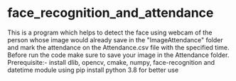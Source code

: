 # face_recognition_and_attendance
This is a program which helps to detect the face using webcam of the person whose image would already save in the "ImageAttendance" folder and mark the attendance on the Attendance.csv file with the specified time.
Before run the code make sure to save your image in the Attendance folder.
Prerequisite:- install dlib, opencv, cmake, numpy, face-recognition and datetime module using pip
install python 3.8 for better use 
